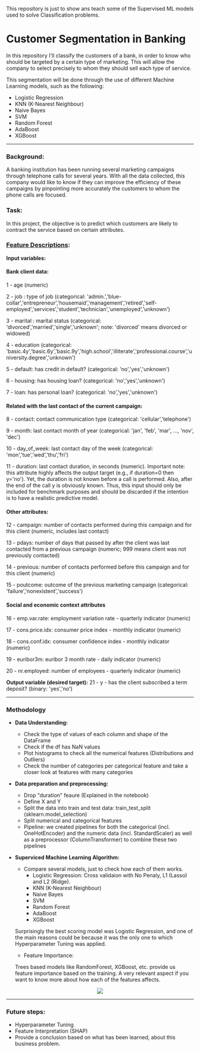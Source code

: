 This repository is just to show ans teach some of the Supervised ML models used to solve Classification problems.

# Customer Segmentation in Banking

In this repository I'll classify the customers of a bank, in order to know who should be targeted by a certain type of marketing. This will allow the company to select precisely to whom they should sell each type of service.

This segmentation will be done through the use of different Machine Learning models, such as the following:
- Logistic Regression
- KNN (K-Nearest Neighbour)
- Naive Bayes
- SVM
- Random Forest
- AdaBoost
- XGBoost

---

### Background:

A banking institution has been running several marketing campaigns through telephone calls for several years. With all the data collected, this company would like to know if they can improve the efficiency of these campaigns by pinpointing more accurately the customers to whom the phone calls are focused.


### Task:

In this project, the objective is to predict which customers are likely to contract the service based on certain attributes.


### [Feature Descriptions](https://archive.ics.uci.edu/ml/datasets/Bank+Marketing):

**Input variables:**
#### Bank client data:

1 - age (numeric)

2 - job : type of job (categorical: 'admin.','blue-collar','entrepreneur','housemaid','management','retired','self-employed','services','student','technician','unemployed','unknown')

3 - marital : marital status (categorical: 'divorced','married','single','unknown'; note: 'divorced' means divorced or widowed)

4 - education (categorical: 'basic.4y','basic.6y','basic.9y','high.school','illiterate','professional.course','university.degree','unknown')

5 - default: has credit in default? (categorical: 'no','yes','unknown')

6 - housing: has housing loan? (categorical: 'no','yes','unknown')

7 - loan: has personal loan? (categorical: 'no','yes','unknown')

#### Related with the last contact of the current campaign:

8 - contact: contact communication type (categorical: 'cellular','telephone')

9 - month: last contact month of year (categorical: 'jan', 'feb', 'mar', ..., 'nov', 'dec')

10 - day_of_week: last contact day of the week (categorical: 'mon','tue','wed','thu','fri')

11 - duration: last contact duration, in seconds (numeric). Important note: this attribute highly affects the output target (e.g., if duration=0 then y='no'). Yet, the duration is not known before a call is performed. Also, after the end of the call y is obviously known. Thus, this input should only be included for benchmark purposes and should be discarded if the intention is to have a realistic predictive model.

#### Other attributes:

12 - campaign: number of contacts performed during this campaign and for this client (numeric, includes last contact)

13 - pdays: number of days that passed by after the client was last contacted from a previous campaign (numeric; 999 means client was not previously contacted)

14 - previous: number of contacts performed before this campaign and for this client (numeric)

15 - poutcome: outcome of the previous marketing campaign (categorical: 'failure','nonexistent','success')

#### Social and economic context attributes

16 - emp.var.rate: employment variation rate - quarterly indicator (numeric)

17 - cons.price.idx: consumer price index - monthly indicator (numeric)

18 - cons.conf.idx: consumer confidence index - monthly indicator (numeric)

19 - euribor3m: euribor 3 month rate - daily indicator (numeric)

20 - nr.employed: number of employees - quarterly indicator (numeric)

**Output variable (desired target):**
21 - y - has the client subscribed a term deposit? (binary: 'yes','no')

---
### Methodology

  - **Data Understanding:** 
    - Check the type of values of each column and shape of the DataFrame 
    - Check if the df has NaN values
    - Plot histograms to check all the numerical features (Distributions and Outliers)
    - Check the number of categories per categorical feature and take a closer look at features with many categories
  
  - **Data preparation and preprocessing:**
    - Drop "duration" feaure (Explained in the notebook)
    - Define X and Y
    - Split the data into train and test data: train_test_split (sklearn.model_selection)
    - Split numerical and categorical features
    - Pipeline: we created pipelines for both the categorical (incl. OneHotEncoder) and the numeric data (incl. StandardScaler) as well as a preprocessor (ColumnTransformer) to combine these two pipelines
    
  - **Superviced Machine Learning Algorithm:**
    - Compare several models, just to check how each of them works.
      - Logistic Regression: Cross validaion with No Penaly, L1 (Lasso) and L2 (Ridge).
      - KNN (K-Nearest Neighbour)
      - Naive Bayes
      - SVM
      - Random Forest
      - AdaBoost
      - XGBoost
      
    Surprisingly the best scoring model was Logistic Regression, and one of the main reasons could be because it was the only one to which Hyperparameter Tuning was applied.
    
    - Feature Importance: 
    
    Trees based models like RandomForest, XGBoost, etc. provide us feature importance based on the training. A very relevant aspect if you want to know more about how each of the features affects.
    
<p align="center">
  <image src="https://github.com/wanaguirre/data_visualization/blob/main/Notebooks/images/Swiss_economy.png"/>
</p>


---

### Future steps:
- Hyperparameter Tuning
- Feature Interpretation (SHAP)
- Provide a conclusion based on what has been learned, about this business problem.
